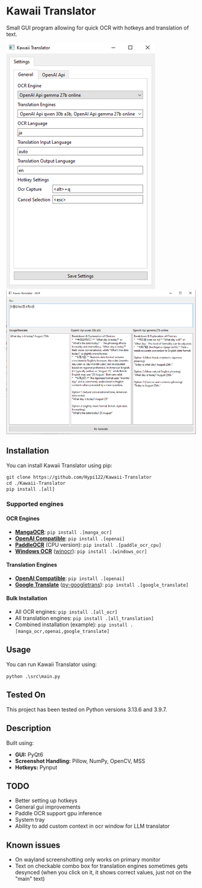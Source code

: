 # Kawaii Translator

Small GUI program allowing for quick OCR with hotkeys and translation of text.

![](screenshots/1.png)
![](screenshots/2.png)

## Installation

You can install Kawaii Translator using pip:

```
git clone https://github.com/Hypi122/Kawaii-Translator
cd ./Kawaii-Translator
pip install .[all] 
```

### Supported engines

#### OCR Engines
- **[MangaOCR](https://github.com/kha-white/manga-ocr)**:
  `pip install .[manga_ocr]`
- **[OpenAI Compatible](https://github.com/openai/openai-python)**:
  `pip install .[openai]`
- **[PaddleOCR](https://github.com/PaddlePaddle/PaddleOCR)** (CPU version):
  `pip install .[paddle_ocr_cpu]`
- **[Windows OCR](https://learn.microsoft.com/en-us/uwp/api/windows.media.ocr)** ([winocr](https://github.com/GitHub30/winocr)):
  `pip install .[windows_ocr]`

#### Translation Engines
- **[OpenAI Compatible](https://github.com/openai/openai-python)**:
  `pip install .[openai]`
- **[Google Translate](https://translate.google.com)** ([py-googletrans](https://github.com/ssut/py-googletrans)):
  `pip install .[google_translate]`

#### Bulk Installation
- All OCR engines:
  `pip install .[all_ocr]`
- All translation engines:
  `pip install .[all_translation]`
- Combined installation (example):
  `pip install .[manga_ocr,openai,google_translate]`

## Usage
You can run Kawaii Translator using:

`python .\src\main.py`

## Tested On

This project has been tested on Python versions 3.13.6 and 3.9.7.

## Description

Built using:
*   **GUI:** PyQt6
*   **Screenshot Handling:** Pillow, NumPy, OpenCV, MSS
*   **Hotkeys:** Pynput

## TODO

*   Better setting up hotkeys
*   General gui improvements
*   Paddle OCR support gpu inference
*   System tray
*   Ability to add custom context in ocr window for LLM translator

## Known issues
*   On wayland screenshotting only works on primary monitor
*   Text on checkable combo box for translation engines sometimes gets desynced (when you click on it, it shows correct values, just not on the "main" text)
